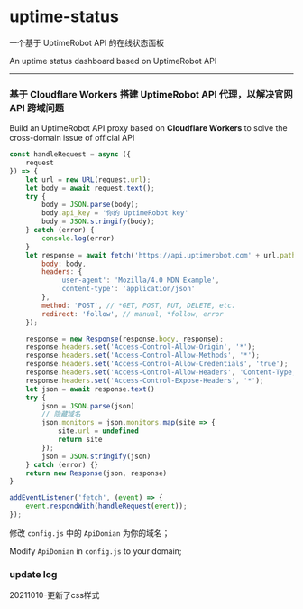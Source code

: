 # uptime-status

一个基于 UptimeRobot API 的在线状态面板

An uptime status dashboard based on UptimeRobot API

------

### 基于 Cloudflare Workers 搭建 UptimeRobot API 代理，以解决官网 API 跨域问题

Build an UptimeRobot API proxy based on **Cloudflare Workers** to solve the cross-domain issue of official API

```javascript
const handleRequest = async ({
    request
}) => {
    let url = new URL(request.url);
    let body = await request.text();
    try {
        body = JSON.parse(body);
        body.api_key = '你的 UptimeRobot key'
        body = JSON.stringify(body);
    } catch (error) {
        console.log(error)
    }
    let response = await fetch('https://api.uptimerobot.com' + url.pathname, {
        body: body,
        headers: {
            'user-agent': 'Mozilla/4.0 MDN Example',
            'content-type': 'application/json'
        },
        method: 'POST', // *GET, POST, PUT, DELETE, etc.
        redirect: 'follow', // manual, *follow, error
    });

    response = new Response(response.body, response);
    response.headers.set('Access-Control-Allow-Origin', '*');
    response.headers.set('Access-Control-Allow-Methods', '*');
    response.headers.set('Access-Control-Allow-Credentials', 'true');
    response.headers.set('Access-Control-Allow-Headers', 'Content-Type,Access-Token');
    response.headers.set('Access-Control-Expose-Headers', '*');
    let json = await response.text()
    try {
        json = JSON.parse(json)
        // 隐藏域名
        json.monitors = json.monitors.map(site => {
            site.url = undefined
            return site
        });
        json = JSON.stringify(json)
    } catch (error) {}
    return new Response(json, response)
}

addEventListener('fetch', (event) => {
    event.respondWith(handleRequest(event));
});
```

修改 `config.js` 中的 `ApiDomian` 为你的域名；

Modify `ApiDomian` in `config.js` to your domain;


### update log
20211010-更新了css样式